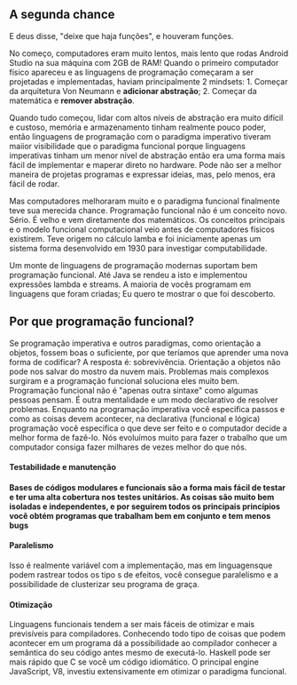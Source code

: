 <h2> A segunda chance </h2>

<quote> E deus disse, "deixe que haja funções", e houveram funções. </quote>

No começo, computadores eram muito lentos, mais lento que rodas Android Studio na sua máquina com 2GB de RAM! Quando o primeiro computador físico apareceu e as linguagens de programação começaram a ser projetadas e implementadas, haviam principalmente 2 mindsets:
    1. Começar da arquitetura Von Neumann e <b>adicionar abstração</b>;
    2. Começar da matemática e <b>remover abstração</b>.

Quando tudo começou, lidar com altos níveis de abstração era muito difícil e custoso, memória e armazenamento tinham realmente pouco poder, então linguagens de programação com o paradigma imperativo tiveram maiior visibilidade que o paradigma funcional porque linguagens imperativas tinham um menor nível de abstração então era uma forma mais fácil de implementar e maperar direto no hardware. Pode não ser a melhor maneira de projetas programas e expressar ideias, mas, pelo menos, era fácil de rodar.

Mas computadores melhoraram muito e o paradigma funcional finalmente teve sua merecida chance. Programação funcional não é um conceito novo. Sério. É velho e vem diretamente dos matemáticos. Os conceitos principais e o modelo funcional computacional veio antes de computadores físicos existirem. Teve origem no cálculo lamba e foi iniciamente apenas um sistema forma desenvolvido em 1930 para investigar computabilidade.

Um monte de linguagens de programação modernas suportam bem programação funcional. Até Java se rendeu a isto e implementou expressões lambda e streams. A maioria de vocês programam em linguagens que foram criadas; Eu quero te mostrar o que foi descoberto.

<h2>Por que programação funcional?</h2>
Se programação imperativa e outros paradigmas, como orientação a objetos, fossem boas o suficiente, por que teríamos que aprender uma nova forma de codificar? A resposta é: sobrevivência. Orientação a objetos não pode nos salvar do mostro da nuvem mais. Problemas mais complexos surgiram e a programação funcional soluciona eles muito bem. Programação funcional não é "apenas outra sintaxe" como algumas pessoas pensam. É outra mentalidade e um modo declarativo de resolver problemas. Enquanto na programação imperativa você especifica passos e como as coisas devem acontecer, na declarativa (funcional e lógica) programação você especifica o que deve ser feito e o computador decide a melhor forma de fazê-lo. Nós evoluímos muito para fazer o trabalho que um computador consiga fazer milhares de vezes melhor do que nós.

<h4>Testabilidade e manutenção<h4>
Bases de códigos modulares e funcionais são a forma mais fácil de testar e ter uma alta cobertura nos testes unitários. As coisas são muito bem isoladas e independentes, e por seguirem todos os principais princípios você obtém programas que trabalham bem em conjunto e tem menos bugs

<h4>Paralelismo</h4>
Isso é realmente variável com a implementação, mas em linguagensque podem rastrear todos os tipo s de efeitos, você consegue paralelismo e a possibilidade de clusterizar seu programa de graça.

<h4>Otimização</h4>
Linguagens funcionais tendem a ser mais fáceis de otimizar e mais previsíveis para compiladores. Conhecendo todo tipo de coisas que podem acontecer em um programa dá a possibilidade ao compilador conhecer a semântica do seu código antes mesmo de executá-lo.
Haskell pode ser mais rápido que C se você um código idiomático. O principal engine JavaScript, V8, investiu extensivamente em otimizar o paradigma funcional.




